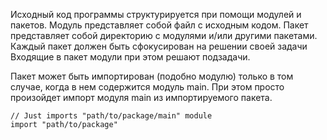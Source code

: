 Исходный код программы структурируется при помощи модулей и пакетов.
Модуль представляет собой файл с исходным кодом.
Пакет представляет собой директорию с модулями и/или другими пакетами.
Каждый пакет должен быть сфокусирован на решении своей задачи
Входящие в пакет модули при этом решают подзадачи.

Пакет может быть импортирован (подобно модулю) только в том случае, когда в нем содержится модуль main.
При этом просто произойдет импорт модуля main из импортируемого пакета.

```golang
// Just imports "path/to/package/main" module
import "path/to/package"
```
